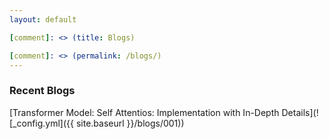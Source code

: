 ```yaml
---
layout: default

[comment]: <> (title: Blogs)

[comment]: <> (permalink: /blogs/)
---
```


### Recent Blogs

[Transformer Model: Self Attentios: Implementation with In-Depth Details](![_config.yml]({{ site.baseurl }}/blogs/001))
